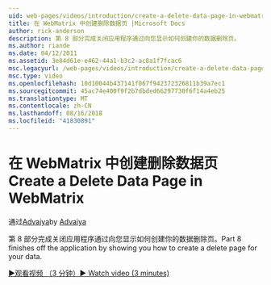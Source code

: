 ```yaml
---
uid: web-pages/videos/introduction/create-a-delete-data-page-in-webmatrix
title: 在 WebMatrix 中创建删除数据页 |Microsoft Docs
author: rick-anderson
description: 第 8 部分完成关闭应用程序通过向您显示如何创建你的数据删除页。
ms.author: riande
ms.date: 04/12/2011
ms.assetid: 3e84d61e-e462-44a1-b3c2-ac8a1f7fcac6
msc.legacyurl: /web-pages/videos/introduction/create-a-delete-data-page-in-webmatrix
msc.type: video
ms.openlocfilehash: 10d10044b437141f067f942372326811b39a7ec1
ms.sourcegitcommit: 45ac74e400f9f2b7dbded66297730f6f14a4eb25
ms.translationtype: MT
ms.contentlocale: zh-CN
ms.lasthandoff: 08/16/2018
ms.locfileid: "41830891"
---
```

<a name="create-a-delete-data-page-in-webmatrix"></a><span data-ttu-id="3a6a6-103">在 WebMatrix 中创建删除数据页</span><span class="sxs-lookup"><span data-stu-id="3a6a6-103">Create a Delete Data Page in WebMatrix</span></span>
====================
<span data-ttu-id="3a6a6-104">通过[Advaiya](https://twitter.com/Advaiyasolns)</span><span class="sxs-lookup"><span data-stu-id="3a6a6-104">by [Advaiya](https://twitter.com/Advaiyasolns)</span></span>

<span data-ttu-id="3a6a6-105">第 8 部分完成关闭应用程序通过向您显示如何创建你的数据删除页。</span><span class="sxs-lookup"><span data-stu-id="3a6a6-105">Part 8 finishes off the application by showing you how to create a delete page for your data.</span></span>

[<span data-ttu-id="3a6a6-106">&#9654;观看视频 （3 分钟）</span><span class="sxs-lookup"><span data-stu-id="3a6a6-106">&#9654; Watch video (3 minutes)</span></span>](https://channel9.msdn.com/Blogs/ASP-NET-Site-Videos/create-a-delete-data-page-in-webmatrix)
